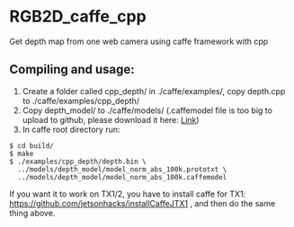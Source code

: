 # RGB2D_caffe_cpp
Get depth map from one web camera using caffe framework with cpp

## Compiling and usage:

1. Create a folder called cpp_depth/ in ./caffe/examples/, copy depth.cpp to ./caffe/examples/cpp_depth/
2. Copy depth_model/ to ./caffe/models/ (.caffemodel file is too big to upload to github, please download it here: [Link](https://drive.google.com/drive/folders/1TnzjYybQYphd__v5XESVjs9_EOXt6ZWT?usp=sharing))
3. In caffe root directory run:
```
$ cd build/
$ make
$ ./examples/cpp_depth/depth.bin \
  ../models/depth_model/model_norm_abs_100k.prototxt \
  ../models/depth_model/model_norm_abs_100k.caffemodel 
```
If you want it to work on TX1/2, you have to install caffe for TX1: https://github.com/jetsonhacks/installCaffeJTX1 ,
and then do the same thing above.
